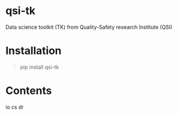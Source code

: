 # qsi-tk

 Data science toolkit (TK) from Quality-Safety research Institute (QSI)

# Installation

> pip install qsi-tk

# Contents

io
cs
dr